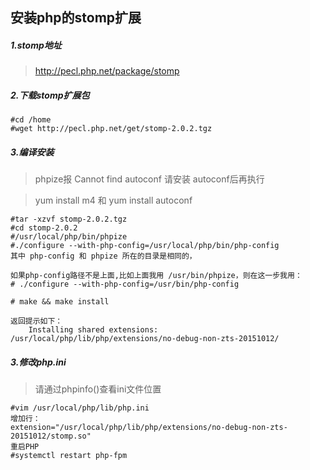 ## 安装php的stomp扩展

##### 1.stomp地址

> http://pecl.php.net/package/stomp

##### 2.下载stomp扩展包

```
#cd /home
#wget http://pecl.php.net/get/stomp-2.0.2.tgz
```

##### 3.编译安装

> phpize报 Cannot find autoconf 请安装 autoconf后再执行

> yum install m4 和 yum install autoconf

```
#tar -xzvf stomp-2.0.2.tgz
#cd stomp-2.0.2
#/usr/local/php/bin/phpize
#./configure --with-php-config=/usr/local/php/bin/php-config
其中 php-config 和 phpize 所在的目录是相同的，

如果php-config路径不是上面,比如上面我用 /usr/bin/phpize，则在这一步我用：
# ./configure --with-php-config=/usr/bin/php-config

# make && make install

返回提示如下：
	Installing shared extensions:    /usr/local/php/lib/php/extensions/no-debug-non-zts-20151012/

```

##### 3.修改php.ini

> 请通过phpinfo()查看ini文件位置

```
#vim /usr/local/php/lib/php.ini
增加行：
extension="/usr/local/php/lib/php/extensions/no-debug-non-zts-20151012/stomp.so"
重启PHP
#systemctl restart php-fpm
```

